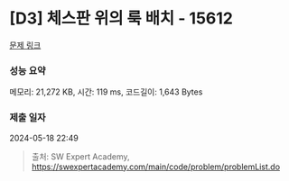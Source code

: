 # [D3] 체스판 위의 룩 배치 - 15612 

[문제 링크](https://swexpertacademy.com/main/code/problem/problemDetail.do?contestProbId=AYOBfxwaAXsDFATW) 

### 성능 요약

메모리: 21,272 KB, 시간: 119 ms, 코드길이: 1,643 Bytes

### 제출 일자

2024-05-18 22:49



> 출처: SW Expert Academy, https://swexpertacademy.com/main/code/problem/problemList.do